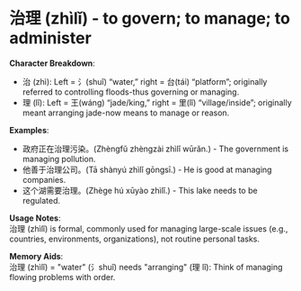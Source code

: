 # **治理 (zhìlǐ) - to govern; to manage; to administer**

**Character Breakdown**:  
- 治 (zhì): Left = 氵(shuǐ) “water,” right = 台(tái) “platform”; originally referred to controlling floods-thus governing or managing.  
- 理 (lǐ): Left = 王(wáng) “jade/king,” right = 里(lǐ) “village/inside”; originally meant arranging jade-now means to manage or reason.

**Examples**:  
- 政府正在治理污染。(Zhèngfǔ zhèngzài zhìlǐ wūrǎn.) - The government is managing pollution.  
- 他善于治理公司。(Tā shànyú zhìlǐ gōngsī.) - He is good at managing companies.  
- 这个湖需要治理。(Zhège hú xūyào zhìlǐ.) - This lake needs to be regulated.

**Usage Notes**:  
治理 (zhìlǐ) is formal, commonly used for managing large-scale issues (e.g., countries, environments, organizations), not routine personal tasks.

**Memory Aids**:  
治理 (zhìlǐ) = "water" (氵shuǐ) needs "arranging" (理 lǐ): Think of managing flowing problems with order.